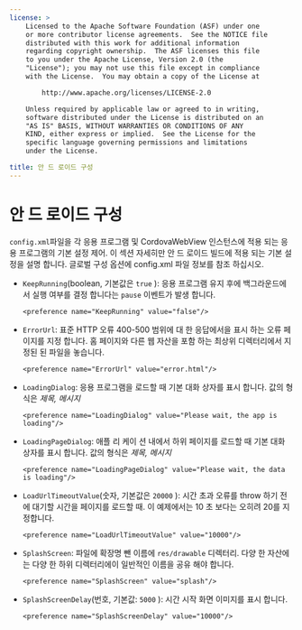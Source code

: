 ```yaml
---
license: >
    Licensed to the Apache Software Foundation (ASF) under one
    or more contributor license agreements.  See the NOTICE file
    distributed with this work for additional information
    regarding copyright ownership.  The ASF licenses this file
    to you under the Apache License, Version 2.0 (the
    "License"); you may not use this file except in compliance
    with the License.  You may obtain a copy of the License at

        http://www.apache.org/licenses/LICENSE-2.0

    Unless required by applicable law or agreed to in writing,
    software distributed under the License is distributed on an
    "AS IS" BASIS, WITHOUT WARRANTIES OR CONDITIONS OF ANY
    KIND, either express or implied.  See the License for the
    specific language governing permissions and limitations
    under the License.

title: 안 드 로이드 구성
---
```


# 안 드 로이드 구성

`config.xml`파일을 각 응용 프로그램 및 CordovaWebView 인스턴스에 적용 되는 응용 프로그램의 기본 설정 제어. 이 섹션 자세히만 안 드 로이드 빌드에 적용 되는 기본 설정을 설명 합니다. 글로벌 구성 옵션에 config.xml 파일 정보를 참조 하십시오.

*   `KeepRunning`(boolean, 기본값은 `true` ): 응용 프로그램 유지 후에 백그라운드에서 실행 여부를 결정 합니다는 `pause` 이벤트가 발생 합니다.
    
        <preference name="KeepRunning" value="false"/>
        

*   `ErrorUrl`: 표준 HTTP 오류 400-500 범위에 대 한 응답에서을 표시 하는 오류 페이지를 지정 합니다. 홈 페이지와 다른 웹 자산을 포함 하는 최상위 디렉터리에서 지정된 된 파일을 놓습니다.
    
        <preference name="ErrorUrl" value="error.html"/>
        

*   `LoadingDialog`: 응용 프로그램을 로드할 때 기본 대화 상자를 표시 합니다. 값의 형식은 *제목, 메시지*
    
        <preference name="LoadingDialog" value="Please wait, the app is loading"/>
        

*   `LoadingPageDialog`: 애플 리 케이 션 내에서 하위 페이지를 로드할 때 기본 대화 상자를 표시 합니다. 값의 형식은 *제목, 메시지*
    
        <preference name="LoadingPageDialog" value="Please wait, the data is loading"/>
        

*   `LoadUrlTimeoutValue`(숫자, 기본값은 `20000` ): 시간 초과 오류를 throw 하기 전에 대기할 시간을 페이지를 로드할 때. 이 예제에서는 10 초 보다는 오히려 20를 지정합니다.
    
        <preference name="LoadUrlTimeoutValue" value="10000"/>
        

*   `SplashScreen`: 파일에 확장명 뺀 이름에 `res/drawable` 디렉터리. 다양 한 자산에는 다양 한 하위 디렉터리에이 일반적인 이름을 공유 해야 합니다.
    
        <preference name="SplashScreen" value="splash"/>
        

*   `SplashScreenDelay`(번호, 기본값: `5000` ): 시간 시작 화면 이미지를 표시 합니다.
    
        <preference name="SplashScreenDelay" value="10000"/>